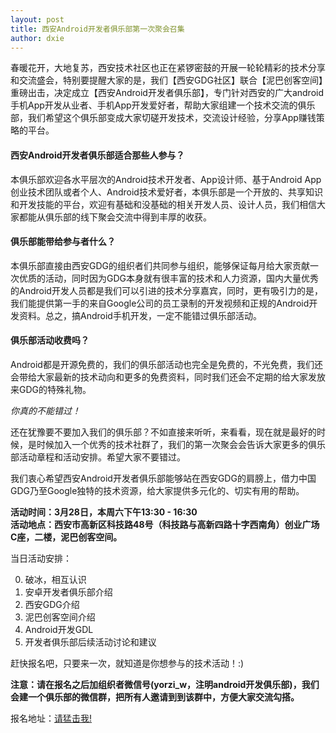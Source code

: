 ```yaml
---
layout: post
title: 西安Android开发者俱乐部第一次聚会召集
author: dxie
---
```


春暖花开，大地复苏，西安技术社区也正在紧锣密鼓的开展一轮轮精彩的技术分享和交流盛会，特别要提醒大家的是，我们【西安GDG社区】联合【泥巴创客空间】重磅出击，决定成立【西安Android开发者俱乐部】，专门针对西安的广大android手机App开发从业者、手机App开发爱好者，帮助大家组建一个技术交流的俱乐部，我们希望这个俱乐部变成大家切磋开发技术，交流设计经验，分享App赚钱策略的平台。

#### **西安Android开发者俱乐部适合那些人参与？**

本俱乐部欢迎各水平层次的Android技术开发者、App设计师、基于Android App创业技术团队或者个人、Android技术爱好者，本俱乐部是一个开放的、共享知识和开发技能的平台，欢迎有基础和没基础的相关开发人员、设计人员，我们相信大家都能从俱乐部的线下聚会交流中得到丰厚的收获。

#### **俱乐部能带给参与者什么？**

本俱乐部直接由西安GDG的组织者们共同参与组织，能够保证每月给大家贡献一次优质的活动，同时因为GDG本身就有很丰富的技术和人力资源，国内大量优秀的Android开发人员都是我们可以引进的技术分享嘉宾，同时，更有吸引力的是，我们能提供第一手的来自Google公司的员工录制的开发视频和正规的Android开发资料。总之，搞Android手机开发，一定不能错过俱乐部活动。

#### **俱乐部活动收费吗？**

Android都是开源免费的，我们的俱乐部活动也完全是免费的，不光免费，我们还会带给大家最新的技术动向和更多的免费资料，同时我们还会不定期的给大家发放来GDG的特殊礼物。

_你真的不能错过！_

还在犹豫要不要加入我们的俱乐部？不如直接来听听，来看看，现在就是最好的时候，是时候加入一个优秀的技术社群了，我们的第一次聚会会告诉大家更多的俱乐部活动章程和活动安排。希望大家不要错过。

我们衷心希望西安Android开发者俱乐部能够站在西安GDG的肩膀上，借力中国GDG乃至Google独特的技术资源，给大家提供多元化的、切实有用的帮助。

**活动时间：3月28日，本周六下午13:30 - 16:30**  
**活动地点：西安市高新区科技路48号（科技路与高新四路十字西南角）创业广场C座，二楼，泥巴创客空间。**

当日活动安排：

0. 破冰，相互认识
1. 安卓开发者俱乐部介绍
2. 西安GDG介绍
3. 泥巴创客空间介绍
4. Android开发GDL
5. 开发者俱乐部后续活动讨论和建议

赶快报名吧，只要来一次，就知道是你想参与的技术活动！:)

**注意：请在报名之后加组织者微信号(yorzi_w，注明android开发俱乐部)，我们会建一个俱乐部的微信群，把所有人邀请到到该群中，方便大家交流勾搭。**

报名地址：[请猛击我!](https://gdgdocs.org/forms/d/1ZSngh9RnhVD9QO--3lDoL0YoshpVg4ZW2OaKut0uhzs/viewform?usp=send_form)

